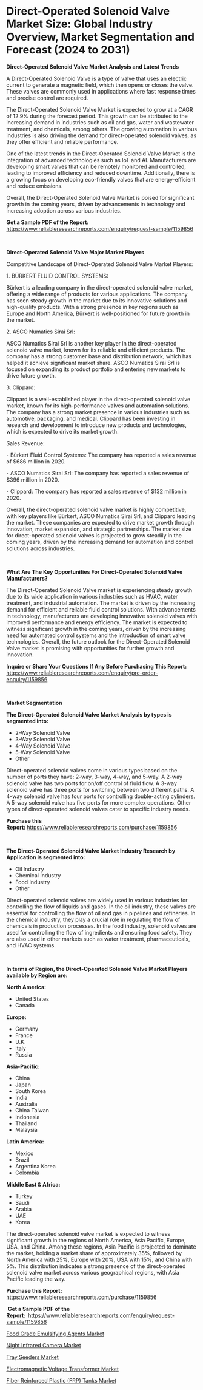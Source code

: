 <p><h1>Direct-Operated Solenoid Valve Market Size: Global Industry Overview, Market Segmentation and Forecast (2024 to 2031)</h1></p><p><strong>Direct-Operated Solenoid Valve Market Analysis and Latest Trends</strong></p>
<p><p>A Direct-Operated Solenoid Valve is a type of valve that uses an electric current to generate a magnetic field, which then opens or closes the valve. These valves are commonly used in applications where fast response times and precise control are required.</p><p>The Direct-Operated Solenoid Valve Market is expected to grow at a CAGR of 12.9% during the forecast period. This growth can be attributed to the increasing demand in industries such as oil and gas, water and wastewater treatment, and chemicals, among others. The growing automation in various industries is also driving the demand for direct-operated solenoid valves, as they offer efficient and reliable performance.</p><p>One of the latest trends in the Direct-Operated Solenoid Valve Market is the integration of advanced technologies such as IoT and AI. Manufacturers are developing smart valves that can be remotely monitored and controlled, leading to improved efficiency and reduced downtime. Additionally, there is a growing focus on developing eco-friendly valves that are energy-efficient and reduce emissions.</p><p>Overall, the Direct-Operated Solenoid Valve Market is poised for significant growth in the coming years, driven by advancements in technology and increasing adoption across various industries.</p></p>
<p><strong>Get a Sample PDF of the Report:&nbsp;</strong> <a href="https://www.reliableresearchreports.com/enquiry/request-sample/1159856">https://www.reliableresearchreports.com/enquiry/request-sample/1159856</a></p>
<p>&nbsp;</p>
<p><strong>Direct-Operated Solenoid Valve Major Market Players</strong></p>
<p><p>Competitive Landscape of Direct-Operated Solenoid Valve Market Players:</p><p>1. BÜRKERT FLUID CONTROL SYSTEMS:</p><p>Bürkert is a leading company in the direct-operated solenoid valve market, offering a wide range of products for various applications. The company has seen steady growth in the market due to its innovative solutions and high-quality products. With a strong presence in key regions such as Europe and North America, Bürkert is well-positioned for future growth in the market.</p><p>2. ASCO Numatics Sirai Srl:</p><p>ASCO Numatics Sirai Srl is another key player in the direct-operated solenoid valve market, known for its reliable and efficient products. The company has a strong customer base and distribution network, which has helped it achieve significant market share. ASCO Numatics Sirai Srl is focused on expanding its product portfolio and entering new markets to drive future growth.</p><p>3. Clippard:</p><p>Clippard is a well-established player in the direct-operated solenoid valve market, known for its high-performance valves and automation solutions. The company has a strong market presence in various industries such as automotive, packaging, and medical. Clippard has been investing in research and development to introduce new products and technologies, which is expected to drive its market growth.</p><p>Sales Revenue:</p><p>- Bürkert Fluid Control Systems: The company has reported a sales revenue of $686 million in 2020.</p><p>- ASCO Numatics Sirai Srl: The company has reported a sales revenue of $396 million in 2020.</p><p>- Clippard: The company has reported a sales revenue of $132 million in 2020.</p><p>Overall, the direct-operated solenoid valve market is highly competitive, with key players like Bürkert, ASCO Numatics Sirai Srl, and Clippard leading the market. These companies are expected to drive market growth through innovation, market expansion, and strategic partnerships. The market size for direct-operated solenoid valves is projected to grow steadily in the coming years, driven by the increasing demand for automation and control solutions across industries.</p></p>
<p>&nbsp;</p>
<p><strong>What Are The Key Opportunities For Direct-Operated Solenoid Valve Manufacturers?</strong></p>
<p><p>The Direct-Operated Solenoid Valve market is experiencing steady growth due to its wide application in various industries such as HVAC, water treatment, and industrial automation. The market is driven by the increasing demand for efficient and reliable fluid control solutions. With advancements in technology, manufacturers are developing innovative solenoid valves with improved performance and energy efficiency. The market is expected to witness significant growth in the coming years, driven by the increasing need for automated control systems and the introduction of smart valve technologies. Overall, the future outlook for the Direct-Operated Solenoid Valve market is promising with opportunities for further growth and innovation.</p></p>
<p><strong>Inquire or Share Your Questions If Any Before Purchasing This Report:</strong> <a href="https://www.reliableresearchreports.com/enquiry/pre-order-enquiry/1159856">https://www.reliableresearchreports.com/enquiry/pre-order-enquiry/1159856</a></p>
<p>&nbsp;</p>
<p><strong>Market Segmentation</strong></p>
<p><strong>The Direct-Operated Solenoid Valve Market Analysis by types is segmented into:</strong></p>
<p><ul><li>2-Way Solenoid Valve</li><li>3-Way Solenoid Valve</li><li>4-Way Solenoid Valve</li><li>5-Way Solenoid Valve</li><li>Other</li></ul></p>
<p><p>Direct-operated solenoid valves come in various types based on the number of ports they have: 2-way, 3-way, 4-way, and 5-way. A 2-way solenoid valve has two ports for on/off control of fluid flow. A 3-way solenoid valve has three ports for switching between two different paths. A 4-way solenoid valve has four ports for controlling double-acting cylinders. A 5-way solenoid valve has five ports for more complex operations. Other types of direct-operated solenoid valves cater to specific industry needs.</p></p>
<p><strong>Purchase this Report:&nbsp;</strong><a href="https://www.reliableresearchreports.com/purchase/1159856">https://www.reliableresearchreports.com/purchase/1159856</a></p>
<p>&nbsp;</p>
<p><strong>The Direct-Operated Solenoid Valve Market Industry Research by Application is segmented into:</strong></p>
<p><ul><li>Oil Industry</li><li>Chemical Industry</li><li>Food Industry</li><li>Other</li></ul></p>
<p><p>Direct-operated solenoid valves are widely used in various industries for controlling the flow of liquids and gases. In the oil industry, these valves are essential for controlling the flow of oil and gas in pipelines and refineries. In the chemical industry, they play a crucial role in regulating the flow of chemicals in production processes. In the food industry, solenoid valves are used for controlling the flow of ingredients and ensuring food safety. They are also used in other markets such as water treatment, pharmaceuticals, and HVAC systems.</p></p>
<p>&nbsp;</p>
<p><strong>In terms of Region, the Direct-Operated Solenoid Valve Market Players available by Region are:</strong></p>
<p>
    <p> <strong> North America: </strong>
        <ul>
            <li>United States</li>
            <li>Canada</li>
        </ul>
        </p> 
    <p> <strong> Europe: </strong>
        <ul>
            <li>Germany</li>
            <li>France</li>
            <li>U.K.</li>
            <li>Italy</li>
            <li>Russia</li>
        </ul>
        </p> 
    <p> <strong> Asia-Pacific: </strong>
        <ul>
            <li>China</li>
            <li>Japan</li>
            <li>South Korea</li>
            <li>India</li>
            <li>Australia</li>
            <li>China Taiwan</li>
            <li>Indonesia</li>
            <li>Thailand</li>
            <li>Malaysia</li>
        </ul>
        </p> 
    <p> <strong> Latin America: </strong>
        <ul>
            <li>Mexico</li>
            <li>Brazil</li>
            <li>Argentina Korea</li>
            <li>Colombia</li>
        </ul>
        </p> 
    <p> <strong> Middle East & Africa: </strong>
        <ul>
            <li>Turkey</li>
            <li>Saudi</li>
            <li>Arabia</li>
            <li>UAE</li>
            <li>Korea</li>
        </ul>
    </p>
    </p>
<p><p>The direct-operated solenoid valve market is expected to witness significant growth in the regions of North America, Asia Pacific, Europe, USA, and China. Among these regions, Asia Pacific is projected to dominate the market, holding a market share of approximately 35%, followed by North America with 25%, Europe with 20%, USA with 15%, and China with 5%. This distribution indicates a strong presence of the direct-operated solenoid valve market across various geographical regions, with Asia Pacific leading the way.</p></p>
<p><strong>Purchase this Report: </strong><a href="https://www.reliableresearchreports.com/purchase/1159856">https://www.reliableresearchreports.com/purchase/1159856</a></p>
<p>&nbsp;<strong>Get a Sample PDF of the Report:&nbsp;&nbsp;</strong><a href="https://www.reliableresearchreports.com/enquiry/request-sample/1159856">https://www.reliableresearchreports.com/enquiry/request-sample/1159856</a></p>
<p><strong></strong></p>
<p><p><a href="https://github.com/lababdou/Market-Research-Report-List-1/blob/main/food-grade-emulsifying-agents-market.md">Food Grade Emulsifying Agents Market</a></p><p><a href="https://medium.com/@zolajenkins1966/night-infrared-camera-market-outlook-industry-overview-and-forecast-2024-to-2031-71efb2d10389">Night Infrared Camera Market</a></p><p><a href="https://issuu.com/reportprime-2/docs/tray-seeders-market-size-2030.pptx">Tray Seeders Market</a></p><p><a href="https://medium.com/@zolajenkins1966/electromagnetic-voltage-transformer-market-trends-and-market-analysis-forecasted-for-period-a96d8c6b3b16">Electromagnetic Voltage Transformer Market</a></p><p><a href="https://issuu.com/reportprime-2/docs/fiber-reinforced-plastic-frp-tanks-market-size-203">Fiber Reinforced Plastic (FRP) Tanks Market</a></p></p>